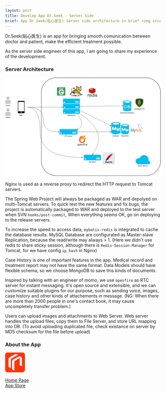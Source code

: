 ```yaml
---
layout: post
title: Develop App Dr.Seek - Server Side
brief: App Dr.Seek(贴心医生) Server side architecture in brief <img src="/public/img/drseek-server-architect.jpg"/>
---
```


Dr.Seek(贴心医生) is an app for bringing smooth comunication between doctor and patient, make the efficient treatment possible.<br>

As the server side engineer of this app, I am going to share my experience of the development.

### Server Architecture

<a href="/public/img/drseek-server-architect.jpg" data-lightbox="Server-Architecture" data-title="Application Server Architecture">
	<img src="/public/img/drseek-server-architect.jpg" alt="Server-Architecture"/>
</a>

Nginx is used as a reverse proxy to redirect the HTTP request to Tomcat servers.

The Spring Web Project will always be packaged as WAR and depolyed on multi-Tomcat servers. 
To quick test the new features and fix bugs, the project is automatically packaged to WAR and deployed to the test server when SVN `hooks/post-commit`,
When everything seems OK, go on deploying to the release servers.

To increase the speed to access data, `mybatis-redis` is integrated to cache the database results.
MySQL Database are configurated as Master-slave Replication, because the read/write may always > 1.
(Here we didn't use redis to share sticky session, although there is `Redis-Session-Manager` for Tomcat, for we have config `ip_hash` in Nginx) 

Case History is one of important features in the app. Medical record and treatment report may not have the same format. 
Data Models should have flexible schema, so we choose MongoDB to save this kinds of documents.

Inspired by talking with an engineer of momo, we use `openfire` as RTC server for instant messaging.
It's open source and extensible, and we can customize suitable plugins for our purpose, such as sending voice, images, case history and other kinds of attachements in message.
(NG: When there are more than 2000 people in one's contact book, it may cause uncompletely transfer problem.) 

Users can upload images and attachments to Web Server. 
Web server handles the upload files, copy them to File Server, and store URL mapping into DB. 
(To avoid uploading duplicated file, check existance on server by MD5 checksum for the file before upload)

### About the App

<img src="/public/img/drseek-icon.png" width="64px"/>

[Home Page <i class="fa fa-link"></i>](http://www.tiexinyisheng.com)<br>
[App Store <i class="fa fa-link"></i>](https://itunes.apple.com/us/app/tie-xin-yi-sheng/id934643717?mt=8)

